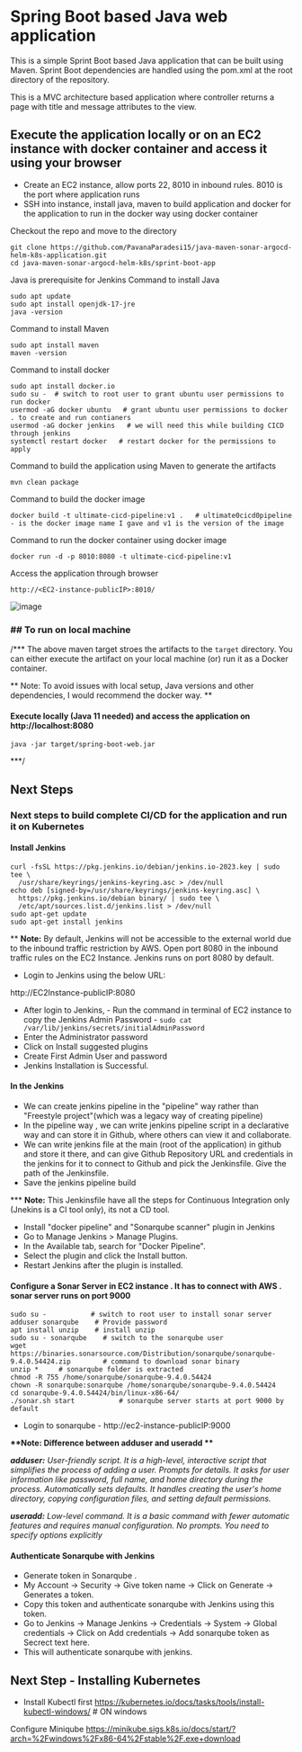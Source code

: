 # Spring Boot based Java web application
 
This is a simple Sprint Boot based Java application that can be built using Maven. Sprint Boot dependencies are handled using the pom.xml 
at the root directory of the repository.

This is a MVC architecture based application where controller returns a page with title and message attributes to the view.

## Execute the application locally or on an EC2 instance with docker container and access it using your browser

* Create an EC2 instance, allow ports 22, 8010 in inbound rules. 8010 is the port where application runs
* SSH into instance, install java, maven to build application and docker for the application to run in the docker way using docker container

Checkout the repo and move to the directory

```
git clone https://github.com/PavanaParadesi15/java-maven-sonar-argocd-helm-k8s-application.git
cd java-maven-sonar-argocd-helm-k8s/sprint-boot-app
```

Java is prerequisite for Jenkins
Command to install Java
```
sudo apt update
sudo apt install openjdk-17-jre
java -version
```

Command to install Maven
```
sudo apt install maven
maven -version
```

Command to install docker
```
sudo apt install docker.io
sudo su -  # switch to root user to grant ubuntu user permissions to run docker
usermod -aG docker ubuntu   # grant ubuntu user permissions to docker . to create and run contianers
usermod -aG docker jenkins   # we will need this while building CICD through jenkins 
systemctl restart docker   # restart docker for the permissions to apply
```

Command to build the application using Maven to generate the artifacts
```
mvn clean package
```

Command to build the docker image
```
docker build -t ultimate-cicd-pipeline:v1 .   # ultimate0cicd0pipeline - is the docker image name I gave and v1 is the version of the image
```

Command to run the docker container using docker image
```
docker run -d -p 8010:8080 -t ultimate-cicd-pipeline:v1
```

Access the application through browser 
```
http://<EC2-instance-publicIP>:8010/
```
![image](https://github.com/user-attachments/assets/6d61a50e-056e-4361-a74e-683153db980c)

### ## **To run on local machine**
/*** The above maven target stroes the artifacts to the `target` directory. You can either execute the artifact on your local machine
(or) run it as a Docker container.

** Note: To avoid issues with local setup, Java versions and other dependencies, I would recommend the docker way. **

#### Execute locally (Java 11 needed) and access the application on http://localhost:8080

```
java -jar target/spring-boot-web.jar
```
***/


## Next Steps

### Next steps to build complete CI/CD for the application and run it on Kubernetes
####  Install Jenkins

```
curl -fsSL https://pkg.jenkins.io/debian/jenkins.io-2023.key | sudo tee \
  /usr/share/keyrings/jenkins-keyring.asc > /dev/null
echo deb [signed-by=/usr/share/keyrings/jenkins-keyring.asc] \
  https://pkg.jenkins.io/debian binary/ | sudo tee \
  /etc/apt/sources.list.d/jenkins.list > /dev/null
sudo apt-get update
sudo apt-get install jenkins

```
** **Note:** By default, Jenkins will not be accessible to the external world due to the inbound traffic restriction by AWS. Open port 8080 in the inbound traffic rules on the EC2 Instance. Jenkins runs on port 8080 by default.

* Login to Jenkins using the below URL:
  
http://EC2Instance-publicIP:8080

* After login to Jenkins, - Run the command in terminal of EC2 instance to copy the Jenkins Admin Password - 
```sudo cat /var/lib/jenkins/secrets/initialAdminPassword ```
* Enter the Administrator password
* Click on Install suggested plugins
* Create First Admin User and password
* Jenkins Installation is Successful. 

#### In the Jenkins
* We can create jenkins pipeline in the "pipeline" way rather than "Freestyle project"(which was a legacy way of creating pipeline) 
* In the pipeline way , we can write jenkins pipeline script in a declarative way and can store it in Github, where others can view it and collaborate. 
* We can write jenkins file at the main (root of the application) in github and store it there, and can give Github Repository URL and credentials in the jenkins for it to connect to Github and pick the Jenkinsfile. Give the path of the Jenkinsfile. 
* Save the jenkins pipeline build
 
*** **Note:**  This Jenkinsfile have all the steps for Continuous Integration only (Jnekins is a CI tool only), its not a CD tool. 

* Install "docker pipeline" and "Sonarqube scanner" plugin in Jenkins
* Go to Manage Jenkins > Manage Plugins.
* In the Available tab, search for "Docker Pipeline".
* Select the plugin and click the Install button.
* Restart Jenkins after the plugin is installed.
 
#### Configure a Sonar Server in EC2 instance . It has to connect with AWS . sonar server runs on port 9000
```
sudo su -           # switch to root user to install sonar server 
adduser sonarqube    # Provide password 
apt install unzip    # install unzip 
sudo su - sonarqube    # switch to the sonarqube user 
wget https://binaries.sonarsource.com/Distribution/sonarqube/sonarqube-9.4.0.54424.zip        # command to download sonar binary
unzip *     # sonarqube folder is extracted 
chmod -R 755 /home/sonarqube/sonarqube-9.4.0.54424
chown -R sonarqube:sonarqube /home/sonarqube/sonarqube-9.4.0.54424
cd sonarqube-9.4.0.54424/bin/linux-x86-64/
./sonar.sh start           # sonarqube server starts at port 9000 by default
```

* Login to sonarqube  - http://ec2-instance-publicIP:9000

__**Note: Difference between adduser and useradd **__

_**adduser:**_
    _User-friendly script. It is a high-level, interactive script that simplifies the process of adding a user._
    _Prompts for details. It asks for user information like password, full name, and home directory during the process._
    _Automatically sets defaults. It handles creating the user's home directory, copying configuration files, and setting default permissions._

_**useradd:**_
    _Low-level command. It is a basic command with fewer automatic features and requires manual configuration._
    _No prompts. You need to specify options explicitly_


#### Authenticate Sonarqube with Jenkins
* Generate token in Sonarqube . 
* My Account -> Security -> Give token name -> Click on Generate -> Generates a token.
* Copy this token and authenticate sonarqube with Jenkins using this token.
* Go to Jenkins -> Manage Jenkins -> Credentials -> System -> Global credentials -> Click on Add credentials -> Add sonarqube token as Secrect text here. 
* This will authenticate sonarqube with jenkins. 

## Next Step - Installing Kubernetes

* Install Kubectl first
https://kubernetes.io/docs/tasks/tools/install-kubectl-windows/   # ON windows 

Configure Miniqube
https://minikube.sigs.k8s.io/docs/start/?arch=%2Fwindows%2Fx86-64%2Fstable%2F.exe+download








